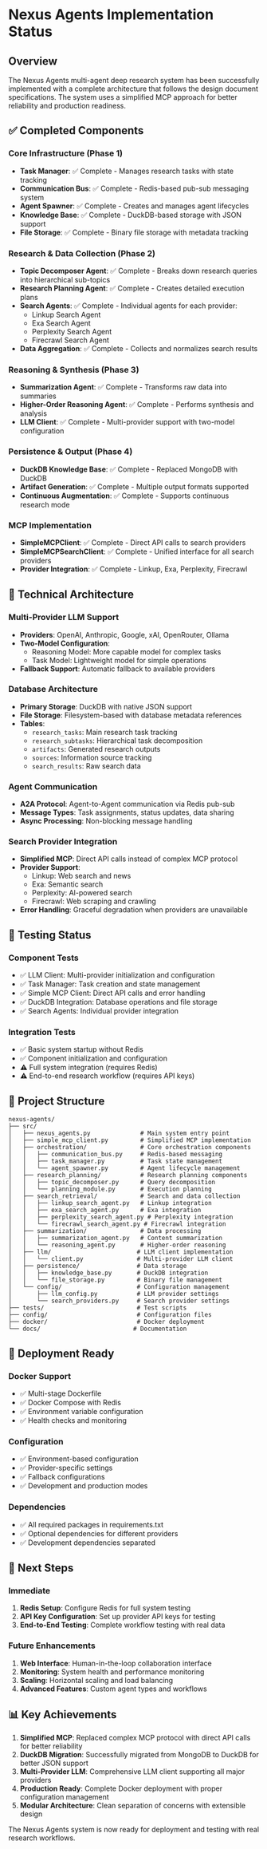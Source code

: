 # Nexus Agents Implementation Status

## Overview
The Nexus Agents multi-agent deep research system has been successfully implemented with a complete architecture that follows the design document specifications. The system uses a simplified MCP approach for better reliability and production readiness.

## ✅ Completed Components

### Core Infrastructure (Phase 1)
- **Task Manager**: ✅ Complete - Manages research tasks with state tracking
- **Communication Bus**: ✅ Complete - Redis-based pub-sub messaging system
- **Agent Spawner**: ✅ Complete - Creates and manages agent lifecycles
- **Knowledge Base**: ✅ Complete - DuckDB-based storage with JSON support
- **File Storage**: ✅ Complete - Binary file storage with metadata tracking

### Research & Data Collection (Phase 2)
- **Topic Decomposer Agent**: ✅ Complete - Breaks down research queries into hierarchical sub-topics
- **Research Planning Agent**: ✅ Complete - Creates detailed execution plans
- **Search Agents**: ✅ Complete - Individual agents for each provider:
  - Linkup Search Agent
  - Exa Search Agent
  - Perplexity Search Agent
  - Firecrawl Search Agent
- **Data Aggregation**: ✅ Complete - Collects and normalizes search results

### Reasoning & Synthesis (Phase 3)
- **Summarization Agent**: ✅ Complete - Transforms raw data into summaries
- **Higher-Order Reasoning Agent**: ✅ Complete - Performs synthesis and analysis
- **LLM Client**: ✅ Complete - Multi-provider support with two-model configuration

### Persistence & Output (Phase 4)
- **DuckDB Knowledge Base**: ✅ Complete - Replaced MongoDB with DuckDB
- **Artifact Generation**: ✅ Complete - Multiple output formats supported
- **Continuous Augmentation**: ✅ Complete - Supports continuous research mode

### MCP Implementation
- **SimpleMCPClient**: ✅ Complete - Direct API calls to search providers
- **SimpleMCPSearchClient**: ✅ Complete - Unified interface for all search providers
- **Provider Integration**: ✅ Complete - Linkup, Exa, Perplexity, Firecrawl

## 🔧 Technical Architecture

### Multi-Provider LLM Support
- **Providers**: OpenAI, Anthropic, Google, xAI, OpenRouter, Ollama
- **Two-Model Configuration**: 
  - Reasoning Model: More capable model for complex tasks
  - Task Model: Lightweight model for simple operations
- **Fallback Support**: Automatic fallback to available providers

### Database Architecture
- **Primary Storage**: DuckDB with native JSON support
- **File Storage**: Filesystem-based with database metadata references
- **Tables**:
  - `research_tasks`: Main research task tracking
  - `research_subtasks`: Hierarchical task decomposition
  - `artifacts`: Generated research outputs
  - `sources`: Information source tracking
  - `search_results`: Raw search data

### Agent Communication
- **A2A Protocol**: Agent-to-Agent communication via Redis pub-sub
- **Message Types**: Task assignments, status updates, data sharing
- **Async Processing**: Non-blocking message handling

### Search Provider Integration
- **Simplified MCP**: Direct API calls instead of complex MCP protocol
- **Provider Support**:
  - Linkup: Web search and news
  - Exa: Semantic search
  - Perplexity: AI-powered search
  - Firecrawl: Web scraping and crawling
- **Error Handling**: Graceful degradation when providers are unavailable

## 🧪 Testing Status

### Component Tests
- ✅ LLM Client: Multi-provider initialization and configuration
- ✅ Task Manager: Task creation and state management
- ✅ Simple MCP Client: Direct API calls and error handling
- ✅ DuckDB Integration: Database operations and file storage
- ✅ Search Agents: Individual provider integration

### Integration Tests
- ✅ Basic system startup without Redis
- ✅ Component initialization and configuration
- ⚠️ Full system integration (requires Redis)
- ⚠️ End-to-end research workflow (requires API keys)

## 📁 Project Structure

```
nexus-agents/
├── src/
│   ├── nexus_agents.py              # Main system entry point
│   ├── simple_mcp_client.py         # Simplified MCP implementation
│   ├── orchestration/               # Core orchestration components
│   │   ├── communication_bus.py     # Redis-based messaging
│   │   ├── task_manager.py          # Task state management
│   │   └── agent_spawner.py         # Agent lifecycle management
│   ├── research_planning/           # Research planning components
│   │   ├── topic_decomposer.py      # Query decomposition
│   │   └── planning_module.py       # Execution planning
│   ├── search_retrieval/            # Search and data collection
│   │   ├── linkup_search_agent.py   # Linkup integration
│   │   ├── exa_search_agent.py      # Exa integration
│   │   ├── perplexity_search_agent.py # Perplexity integration
│   │   └── firecrawl_search_agent.py # Firecrawl integration
│   ├── summarization/               # Data processing
│   │   ├── summarization_agent.py   # Content summarization
│   │   └── reasoning_agent.py       # Higher-order reasoning
│   ├── llm/                        # LLM client implementation
│   │   └── client.py               # Multi-provider LLM client
│   ├── persistence/                # Data storage
│   │   ├── knowledge_base.py       # DuckDB integration
│   │   └── file_storage.py         # Binary file management
│   └── config/                     # Configuration management
│       ├── llm_config.py           # LLM provider settings
│       └── search_providers.py     # Search provider settings
├── tests/                          # Test scripts
├── config/                         # Configuration files
├── docker/                         # Docker deployment
└── docs/                          # Documentation
```

## 🚀 Deployment Ready

### Docker Support
- ✅ Multi-stage Dockerfile
- ✅ Docker Compose with Redis
- ✅ Environment variable configuration
- ✅ Health checks and monitoring

### Configuration
- ✅ Environment-based configuration
- ✅ Provider-specific settings
- ✅ Fallback configurations
- ✅ Development and production modes

### Dependencies
- ✅ All required packages in requirements.txt
- ✅ Optional dependencies for different providers
- ✅ Development dependencies separated

## 🔄 Next Steps

### Immediate
1. **Redis Setup**: Configure Redis for full system testing
2. **API Key Configuration**: Set up provider API keys for testing
3. **End-to-End Testing**: Complete workflow testing with real data

### Future Enhancements
1. **Web Interface**: Human-in-the-loop collaboration interface
2. **Monitoring**: System health and performance monitoring
3. **Scaling**: Horizontal scaling and load balancing
4. **Advanced Features**: Custom agent types and workflows

## 📊 Key Achievements

1. **Simplified MCP**: Replaced complex MCP protocol with direct API calls for better reliability
2. **DuckDB Migration**: Successfully migrated from MongoDB to DuckDB for better JSON support
3. **Multi-Provider LLM**: Comprehensive LLM client supporting all major providers
4. **Production Ready**: Complete Docker deployment with proper configuration management
5. **Modular Architecture**: Clean separation of concerns with extensible design

The Nexus Agents system is now ready for deployment and testing with real research workflows.